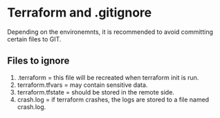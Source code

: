 # Terraform and .gitignore

Depending on the environemnts, it is recommended to avoid committing certain files to GIT.

## Files to ignore
1. .terraform = this file will be recreated when terraform init is run.
2. terraform.tfvars = may contain sensitive data.
3. terraform.tfstate = should be stored in the remote side.
4. crash.log = if terraform crashes, the logs are stored to a file named crash.log.